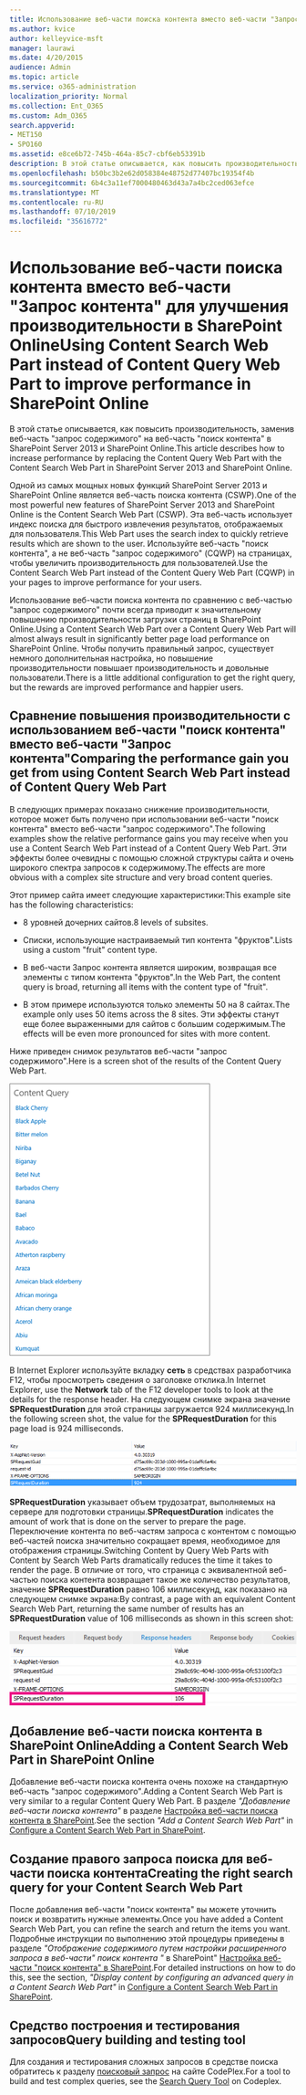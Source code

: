 ```yaml
---
title: Использование веб-части поиска контента вместо веб-части "Запрос контента" для улучшения производительности в SharePoint Online
ms.author: kvice
author: kelleyvice-msft
manager: laurawi
ms.date: 4/20/2015
audience: Admin
ms.topic: article
ms.service: o365-administration
localization_priority: Normal
ms.collection: Ent_O365
ms.custom: Adm_O365
search.appverid:
- MET150
- SPO160
ms.assetid: e8ce6b72-745b-464a-85c7-cbf6eb53391b
description: В этой статье описывается, как повысить производительность, заменив веб-часть "запрос содержимого" на веб-часть "поиск контента" в SharePoint Server 2013 и SharePoint Online.
ms.openlocfilehash: b50bc3b2e62d058384e48752d77407bc19354f4b
ms.sourcegitcommit: 6b4c3a11ef7000480463d43a7a4bc2ced063efce
ms.translationtype: MT
ms.contentlocale: ru-RU
ms.lasthandoff: 07/10/2019
ms.locfileid: "35616772"
---
```

# <a name="using-content-search-web-part-instead-of-content-query-web-part-to-improve-performance-in-sharepoint-online"></a><span data-ttu-id="90405-103">Использование веб-части поиска контента вместо веб-части "Запрос контента" для улучшения производительности в SharePoint Online</span><span class="sxs-lookup"><span data-stu-id="90405-103">Using Content Search Web Part instead of Content Query Web Part to improve performance in SharePoint Online</span></span>

<span data-ttu-id="90405-104">В этой статье описывается, как повысить производительность, заменив веб-часть "запрос содержимого" на веб-часть "поиск контента" в SharePoint Server 2013 и SharePoint Online.</span><span class="sxs-lookup"><span data-stu-id="90405-104">This article describes how to increase performance by replacing the Content Query Web Part with the Content Search Web Part in SharePoint Server 2013 and SharePoint Online.</span></span>
  
<span data-ttu-id="90405-105">Одной из самых мощных новых функций SharePoint Server 2013 и SharePoint Online является веб-часть поиска контента (CSWP).</span><span class="sxs-lookup"><span data-stu-id="90405-105">One of the most powerful new features of SharePoint Server 2013 and SharePoint Online is the Content Search Web Part (CSWP).</span></span> <span data-ttu-id="90405-106">Эта веб-часть использует индекс поиска для быстрого извлечения результатов, отображаемых для пользователя.</span><span class="sxs-lookup"><span data-stu-id="90405-106">This Web Part uses the search index to quickly retrieve results which are shown to the user.</span></span> <span data-ttu-id="90405-107">Используйте веб-часть "поиск контента", а не веб-часть "запрос содержимого" (CQWP) на страницах, чтобы увеличить производительность для пользователей.</span><span class="sxs-lookup"><span data-stu-id="90405-107">Use the Content Search Web Part instead of the Content Query Web Part (CQWP) in your pages to improve performance for your users.</span></span>
  
<span data-ttu-id="90405-108">Использование веб-части поиска контента по сравнению с веб-частью "запрос содержимого" почти всегда приводит к значительному повышению производительности загрузки страниц в SharePoint Online.</span><span class="sxs-lookup"><span data-stu-id="90405-108">Using a Content Search Web Part over a Content Query Web Part will almost always result in significantly better page load performance on SharePoint Online.</span></span> <span data-ttu-id="90405-109">Чтобы получить правильный запрос, существует немного дополнительная настройка, но повышение производительности повышает производительность и довольные пользователи.</span><span class="sxs-lookup"><span data-stu-id="90405-109">There is a little additional configuration to get the right query, but the rewards are improved performance and happier users.</span></span>
  
## <a name="comparing-the-performance-gain-you-get-from-using-content-search-web-part-instead-of-content-query-web-part"></a><span data-ttu-id="90405-110">Сравнение повышения производительности с использованием веб-части "поиск контента" вместо веб-части "Запрос контента"</span><span class="sxs-lookup"><span data-stu-id="90405-110">Comparing the performance gain you get from using Content Search Web Part instead of Content Query Web Part</span></span>

<span data-ttu-id="90405-111">В следующих примерах показано снижение производительности, которое может быть получено при использовании веб-части "поиск контента" вместо веб-части "запрос содержимого".</span><span class="sxs-lookup"><span data-stu-id="90405-111">The following examples show the relative performance gains you may receive when you use a Content Search Web Part instead of a Content Query Web Part.</span></span> <span data-ttu-id="90405-112">Эти эффекты более очевидны с помощью сложной структуры сайта и очень широкого спектра запросов к содержимому.</span><span class="sxs-lookup"><span data-stu-id="90405-112">The effects are more obvious with a complex site structure and very broad content queries.</span></span>
  
<span data-ttu-id="90405-113">Этот пример сайта имеет следующие характеристики:</span><span class="sxs-lookup"><span data-stu-id="90405-113">This example site has the following characteristics:</span></span>
  
- <span data-ttu-id="90405-114">8 уровней дочерних сайтов.</span><span class="sxs-lookup"><span data-stu-id="90405-114">8 levels of subsites.</span></span>
    
- <span data-ttu-id="90405-115">Списки, использующие настраиваемый тип контента "фруктов".</span><span class="sxs-lookup"><span data-stu-id="90405-115">Lists using a custom "fruit" content type.</span></span>
    
- <span data-ttu-id="90405-116">В веб-части Запрос контента является широким, возвращая все элементы с типом контента "фруктов".</span><span class="sxs-lookup"><span data-stu-id="90405-116">In the Web Part, the content query is broad, returning all items with the content type of "fruit".</span></span>
    
- <span data-ttu-id="90405-117">В этом примере используются только элементы 50 на 8 сайтах.</span><span class="sxs-lookup"><span data-stu-id="90405-117">The example only uses 50 items across the 8 sites.</span></span> <span data-ttu-id="90405-118">Эти эффекты станут еще более выраженными для сайтов с большим содержимым.</span><span class="sxs-lookup"><span data-stu-id="90405-118">The effects will be even more pronounced for sites with more content.</span></span>
    
<span data-ttu-id="90405-119">Ниже приведен снимок результатов веб-части "запрос содержимого".</span><span class="sxs-lookup"><span data-stu-id="90405-119">Here is a screen shot of the results of the Content Query Web Part.</span></span>
  
![Рисунок: запрос контента для веб-части](media/b3d41f20-dfe5-46ed-9c0a-31057e82de33.png)
  
<span data-ttu-id="90405-121">В Internet Explorer используйте вкладку **сеть** в средствах разработчика F12, чтобы просмотреть сведения о заголовке отклика.</span><span class="sxs-lookup"><span data-stu-id="90405-121">In Internet Explorer, use the **Network** tab of the F12 developer tools to look at the details for the response header.</span></span> <span data-ttu-id="90405-122">На следующем снимке экрана значение **SPRequestDuration** для этой страницы загружается 924 миллисекунд.</span><span class="sxs-lookup"><span data-stu-id="90405-122">In the following screen shot, the value for the **SPRequestDuration** for this page load is 924 milliseconds.</span></span> 
  
![Снимок экрана со значением длительности запроса (924)](media/343571f2-a249-4de2-bc11-2cee93498aea.png)
  
 <span data-ttu-id="90405-124">**SPRequestDuration** указывает объем трудозатрат, выполняемых на сервере для подготовки страницы.</span><span class="sxs-lookup"><span data-stu-id="90405-124">**SPRequestDuration** indicates the amount of work that is done on the server to prepare the page.</span></span> <span data-ttu-id="90405-125">Переключение контента по веб-частям запроса с контентом с помощью веб-частей поиска значительно сокращает время, необходимое для отображения страницы.</span><span class="sxs-lookup"><span data-stu-id="90405-125">Switching Content by Query Web Parts with Content by Search Web Parts dramatically reduces the time it takes to render the page.</span></span> <span data-ttu-id="90405-126">В отличие от того, что страница с эквивалентной веб-частью поиска контента возвращает такое же количество результатов, значение **SPRequestDuration** равно 106 миллисекунд, как показано на следующем снимке экрана:</span><span class="sxs-lookup"><span data-stu-id="90405-126">By contrast, a page with an equivalent Content Search Web Part, returning the same number of results has an **SPRequestDuration** value of 106 milliseconds as shown in this screen shot:</span></span> 
  
![Снимок экрана со значением длительности запроса (106)](media/b46387ac-660d-4e5e-a11c-cc430e912962.png)
  
## <a name="adding-a-content-search-web-part-in-sharepoint-online"></a><span data-ttu-id="90405-128">Добавление веб-части поиска контента в SharePoint Online</span><span class="sxs-lookup"><span data-stu-id="90405-128">Adding a Content Search Web Part in SharePoint Online</span></span>

<span data-ttu-id="90405-129">Добавление веб-части поиска контента очень похоже на стандартную веб-часть "запрос содержимого".</span><span class="sxs-lookup"><span data-stu-id="90405-129">Adding a Content Search Web Part is very similar to a regular Content Query Web Part.</span></span> <span data-ttu-id="90405-130">В разделе *"Добавление веб-части поиска контента"* в разделе [Настройка веб-части поиска контента в SharePoint](https://support.office.com/article/Configure-a-Content-Search-Web-Part-in-SharePoint-0dc16de1-dbe4-462b-babb-bf8338c36c9a).</span><span class="sxs-lookup"><span data-stu-id="90405-130">See the section  *"Add a Content Search Web Part"*  in [Configure a Content Search Web Part in SharePoint](https://support.office.com/article/Configure-a-Content-Search-Web-Part-in-SharePoint-0dc16de1-dbe4-462b-babb-bf8338c36c9a).</span></span>
  
## <a name="creating-the-right-search-query-for-your-content-search-web-part"></a><span data-ttu-id="90405-131">Создание правого запроса поиска для веб-части поиска контента</span><span class="sxs-lookup"><span data-stu-id="90405-131">Creating the right search query for your Content Search Web Part</span></span>

<span data-ttu-id="90405-132">После добавления веб-части "поиск контента" вы можете уточнить поиск и возвратить нужные элементы.</span><span class="sxs-lookup"><span data-stu-id="90405-132">Once you have added a Content Search Web Part, you can refine the search and return the items you want.</span></span> <span data-ttu-id="90405-133">Подробные инструкции по выполнению этой процедуры приведены в разделе *"Отображение содержимого путем настройки расширенного запроса в веб-части" поиск контента "* в SharePoint" [Настройка веб-части "поиск контента" в SharePoint](https://support.office.com/article/Configure-a-Content-Search-Web-Part-in-SharePoint-0dc16de1-dbe4-462b-babb-bf8338c36c9a).</span><span class="sxs-lookup"><span data-stu-id="90405-133">For detailed instructions on how to do this, see the section,  *"Display content by configuring an advanced query in a Content Search Web Part"*  in [Configure a Content Search Web Part in SharePoint](https://support.office.com/article/Configure-a-Content-Search-Web-Part-in-SharePoint-0dc16de1-dbe4-462b-babb-bf8338c36c9a).</span></span>
  
## <a name="query-building-and-testing-tool"></a><span data-ttu-id="90405-134">Средство построения и тестирования запросов</span><span class="sxs-lookup"><span data-stu-id="90405-134">Query building and testing tool</span></span>

<span data-ttu-id="90405-135">Для создания и тестирования сложных запросов в средстве поиска обратитесь к разделу [поисковый запрос](https://sp2013searchtool.codeplex.com/) на сайте CodePlex.</span><span class="sxs-lookup"><span data-stu-id="90405-135">For a tool to build and test complex queries, see the [Search Query Tool](https://sp2013searchtool.codeplex.com/) on Codeplex.</span></span> 
  

